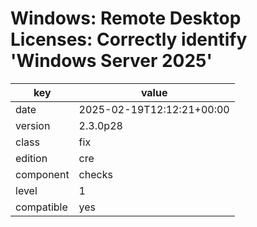 [//]: # (werk v2)
# Windows: Remote Desktop Licenses: Correctly identify 'Windows Server 2025'

key        | value
---------- | ---
date       | 2025-02-19T12:12:21+00:00
version    | 2.3.0p28
class      | fix
edition    | cre
component  | checks
level      | 1
compatible | yes



